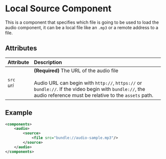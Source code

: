 # Local Source Component

This is a component that specifies which file is going to be used to load the 
audio component, it can be a local file like an `.mp3` or a remote address to 
a file.

## Attributes
| Attribute         | Description                                                                                                                                                                                                        |
| :---------------- | :----------------------------------------------------------------------------------------------------------------------------------------------------------------------------------------------------------------- |
| `src` <br/> _uri_ | **(Required)** The URL of the audio file </br></br> Audio URL can begin with `http://`, `https://` or `bundle://`. If the video begin with `bundle://`, the audio reference must be relative to the `assets` path. |

## Example
```xml
<components>
	<audio>
		<source>
			<file src="bundle://audio-sample.mp3"/>
		</source>
	</audio>
</components>
```